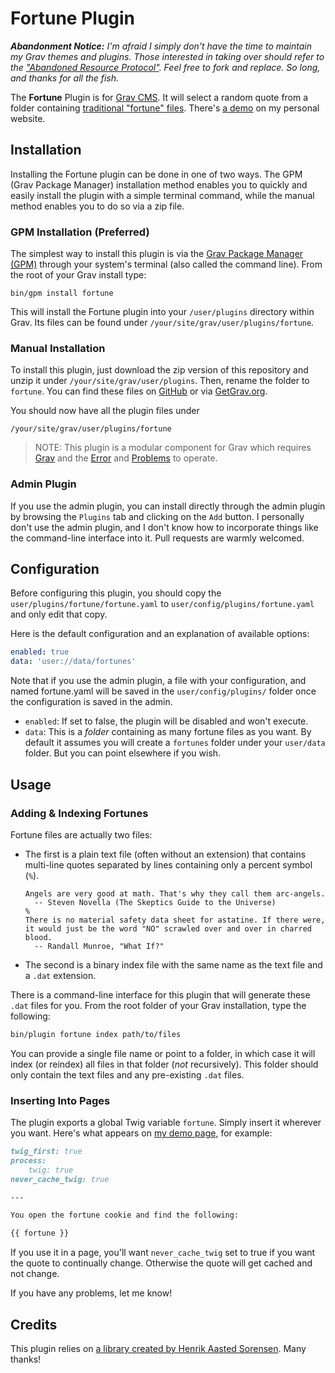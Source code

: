 # Fortune Plugin

***Abandonment Notice:** I'm afraid I simply don't have the time to maintain my Grav themes and plugins. Those interested in taking over should refer to the ["Abandoned Resource Protocol"](https://learn.getgrav.org/17/advanced/grav-development#abandoned-resource-protoc). Feel free to fork and replace. So long, and thanks for all the fish.*

The **Fortune** Plugin is for [Grav CMS](http://github.com/getgrav/grav). It will select a random quote from a folder containing [traditional "fortune" files](https://en.wikipedia.org/wiki/Fortune_(Unix)). There's [a demo](https://www.perlkonig.com/demos/fortune) on my personal website.

## Installation

Installing the Fortune plugin can be done in one of two ways. The GPM (Grav Package Manager) installation method enables you to quickly and easily install the plugin with a simple terminal command, while the manual method enables you to do so via a zip file.

### GPM Installation (Preferred)

The simplest way to install this plugin is via the [Grav Package Manager (GPM)](http://learn.getgrav.org/advanced/grav-gpm) through your system's terminal (also called the command line).  From the root of your Grav install type:

    bin/gpm install fortune

This will install the Fortune plugin into your `/user/plugins` directory within Grav. Its files can be found under `/your/site/grav/user/plugins/fortune`.

### Manual Installation

To install this plugin, just download the zip version of this repository and unzip it under `/your/site/grav/user/plugins`. Then, rename the folder to `fortune`. You can find these files on [GitHub](https://github.com/perlkonig/grav-plugin-fortune) or via [GetGrav.org](http://getgrav.org/downloads/plugins#extras).

You should now have all the plugin files under

    /your/site/grav/user/plugins/fortune
	
> NOTE: This plugin is a modular component for Grav which requires [Grav](http://github.com/getgrav/grav) and the [Error](https://github.com/getgrav/grav-plugin-error) and [Problems](https://github.com/getgrav/grav-plugin-problems) to operate.

### Admin Plugin

If you use the admin plugin, you can install directly through the admin plugin by browsing the `Plugins` tab and clicking on the `Add` button. I personally don't use the admin plugin, and I don't know how to incorporate things like the command-line interface into it. Pull requests are warmly welcomed.

## Configuration

Before configuring this plugin, you should copy the `user/plugins/fortune/fortune.yaml` to `user/config/plugins/fortune.yaml` and only edit that copy.

Here is the default configuration and an explanation of available options:

```yaml
enabled: true
data: 'user://data/fortunes'
```

Note that if you use the admin plugin, a file with your configuration, and named fortune.yaml will be saved in the `user/config/plugins/` folder once the configuration is saved in the admin.

* `enabled`: If set to false, the plugin will be disabled and won't execute.
* `data`: This is a *folder* containing as many fortune files as you want. By default it assumes you will create a `fortunes` folder under your `user/data` folder. But you can point elsewhere if you wish.

## Usage

### Adding & Indexing Fortunes

Fortune files are actually two files:

* The first is a plain text file (often without an extension) that contains multi-line quotes separated by lines containing only a percent symbol (`%`).

  ```
  Angels are very good at math. That's why they call them arc-angels.
    -- Steven Novella (The Skeptics Guide to the Universe)
  %
  There is no material safety data sheet for astatine. If there were, it would just be the word "NO" scrawled over and over in charred blood.
    -- Randall Munroe, "What If?"
  ```

* The second is a binary index file with the same name as the text file and a `.dat` extension.

There is a command-line interface for this plugin that will generate these `.dat` files for you. From the root folder of your Grav installation, type the following:

```bash
bin/plugin fortune index path/to/files
```

You can provide a single file name or point to a folder, in which case it will index (or reindex) all files in that folder (*not* recursively). This folder should only contain the text files and any pre-existing `.dat` files.

### Inserting Into Pages

The plugin exports a global Twig variable `fortune`. Simply insert it wherever you want. Here's what appears on [my demo page](https://www.perlkonig.com/demos/fortune), for example:

```markdown
twig_first: true
process:
    twig: true
never_cache_twig: true

---

You open the fortune cookie and find the following:

{{ fortune }}
```

If you use it in a page, you'll want `never_cache_twig` set to true if you want the quote to continually change. Otherwise the quote will get cached and not change. 

If you have any problems, let me know!

## Credits

This plugin relies on [a library created by Henrik Aasted Sorensen](http://www.aasted.org/quote/). Many thanks!

